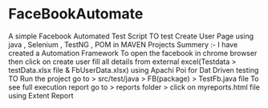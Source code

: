 # FaceBookAutomate
A simple Facebook Automated Test Script TO test Create User Page using java , Selenium , TestNG , POM in MAVEN Projects
Summery :- I have created a Automation Framework To open the facebook in chrome browser then click on create user fill all details from external excel(Testdata > testData.xlsx file & FbUserData.xlsx) 
using Apachi Poi for Dat Driven testing
TO Run the project
go to > src/test/java > FB(package) > TestFb.java file
To see full execution report go to > reports folder > click on myreports.html file using Extent Report
